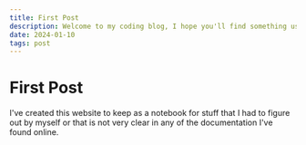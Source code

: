 ```yaml
---
title: First Post
description: Welcome to my coding blog, I hope you'll find something useful around here
date: 2024-01-10
tags: post
---
```


# First Post

I've created this website to keep as a notebook for stuff that I had to figure out by myself or that is not very clear in any of the documentation I've found online.
